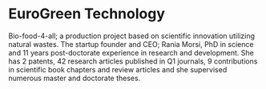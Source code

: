 # EuroGreen Technology
 Bio-food-4-all; a production project based on scientific innovation utilizing natural wastes. The startup founder and CEO; Rania Morsi, PhD in science and 11 years post-doctorate experience in research and development. She has 2 patents, 42 research articles published in Q1 journals, 9 contributions in scientific book chapters and review articles and she supervised numerous master and doctorate theses. 
